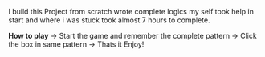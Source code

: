 I build this Project from scratch wrote complete logics my self took help in start and where i was stuck took almost 7 hours to complete.

**How to play**
-> Start the game and remember the complete pattern
-> Click the box in same pattern 
-> Thats it Enjoy!
